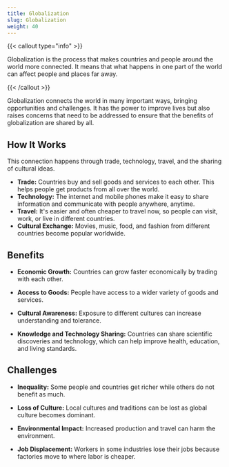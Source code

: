 ```yaml
---
title: Globalization
slug: Globalization
weight: 40
---
```


{{< callout type="info" >}}

Globalization is the process that makes countries and people around the world more connected. It means that what happens in one part of the world can affect people and places far away.

{{< /callout >}}

Globalization connects the world in many important ways, bringing opportunities and challenges. It has the power to improve lives but also raises concerns that need to be addressed to ensure that the benefits of globalization are shared by all.

## How It Works

This connection happens through trade, technology, travel, and the sharing of cultural ideas. 

- **Trade:** Countries buy and sell goods and services to each other. This helps people get products from all over the world.
- **Technology:** The internet and mobile phones make it easy to share information and communicate with people anywhere, anytime.
- **Travel:** It's easier and often cheaper to travel now, so people can visit, work, or live in different countries.
- **Cultural Exchange:** Movies, music, food, and fashion from different countries become popular worldwide.

## Benefits

- **Economic Growth:** Countries can grow faster economically by trading with each other.

- **Access to Goods:** People have access to a wider variety of goods and services.

- **Cultural Awareness:** Exposure to different cultures can increase understanding and tolerance.

- **Knowledge and Technology Sharing:** Countries can share scientific discoveries and technology, which can help improve health, education, and living standards.

## Challenges

- **Inequality:** Some people and countries get richer while others do not benefit as much.

- **Loss of Culture:** Local cultures and traditions can be lost as global culture becomes dominant.

- **Environmental Impact:** Increased production and travel can harm the environment.

- **Job Displacement:** Workers in some industries lose their jobs because factories move to where labor is cheaper.
